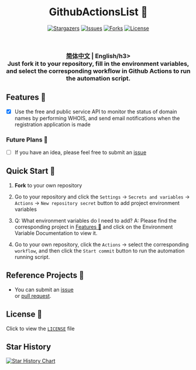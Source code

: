 <div align="center">
<h1 align="center">GithubActionsList 💸</h1>

<p align="center">
  <a href="https://github.com/rento666/GithubActionsList/stargazers"><img src="https://img.shields.io/github/stars/rento666/GithubActionsList.svg?style=for-the-badge" alt="Stargazers"></a>
  <a href="https://github.com/rento666/GithubActionsList/issues"><img src="https://img.shields.io/github/issues/rento666/GithubActionsList.svg?style=for-the-badge" alt="Issues"></a>
  <a href="https://github.com/rento666/GithubActionsList/network/members"><img src="https://img.shields.io/github/forks/rento666/GithubActionsList.svg?style=for-the-badge" alt="Forks"></a>
  <a href="https://github.com/rento666/GithubActionsList/blob/main/LICENSE"><img src="https://img.shields.io/github/license/rento666/GithubActionsList.svg?style=for-the-badge" alt="License"></a>
</p>

<br>
<h3><a href="README.md">简体中文</a> | English/h3>

<br>
Just <b>fork</b> it to your repository, fill in the environment variables, and select the corresponding <b>workflow</b> in <b>Github Actions</b> to run the automation script.
<br>

</div>

## Features 🎯

- [x] Use the free and public service API to monitor the status of domain names by performing WHOIS, and send email notifications when the registration application is made

### Future Plans 📅

- [ ] If you have an idea, please feel free to submit an [issue](https://github.com/rento666/GithubActionsList/issues)

## Quick Start 🚀

1. **Fork** to your own repository  

2. Go to your repository and click the `Settings` -> `Secrets and variables` -> `Actions` -> `New repository secret` button to add project environment variables

3. Q: What environment variables do I need to add?   A: Please find the corresponding project in [Features 🎯](#features-) and click on the Environment Variable Documentation to view it.

4. Go to your own repository, click the `Actions` -> select the corresponding `workflow`, and then click the `Start commit` button to run the automation running script.

## Reference Projects 📢

- You can submit an [issue](https://github.com/rento666/GithubActionsList/issues)  
  or [pull request](https://github.com/rento666/GithubActionsList/pulls).

## License 📝

Click to view the [`LICENSE`](LICENSE) file

## Star History

<a href="https://star-history.com/#rento666/GithubActionsList&Date">
 <picture>
   <source media="(prefers-color-scheme: dark)" srcset="https://api.star-history.com/svg?repos=rento666/GithubActionsList&type=Date&theme=dark" />
   <source media="(prefers-color-scheme: light)" srcset="https://api.star-history.com/svg?repos=rento666/GithubActionsList&type=Date" />
   <img alt="Star History Chart" src="https://api.star-history.com/svg?repos=rento666/GithubActionsList&type=Date" />
 </picture>
</a>
